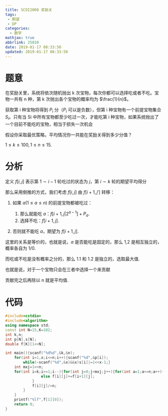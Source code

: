 ```yaml
---
title: SCOI2008 奖励关
tags:
 - 期望
 - DP
categories:
  - 数学
mathjax: true
abbrlink: 25810
date: 2019-01-17 08:33:50
updated: 2019-01-17 08:33:50
---
```


# 题意

在奖励关里，系统将依次随机抛出 k 次宝物，每次你都可以选择吃或者不吃。宝物一共有 n 种，第 k 次抛出各个宝物的概率均为 $\frac{1}{n}$。

获取第 i 种宝物将得到 $P_i$ 分（$P_i$ 可以是负数），但第 i 种宝物有一个前提宝物集合 $S_i$。只有当 Si 中所有宝物都至少吃过一次，才能吃第 i 种宝物，如果系统抛出了一个目前不能吃的宝物，相当于损失一次机会

假设你采取最优策略，平均情况你一共能在奖励关得到多少分值？

$1 \leq k \leq 100, 1 \leq n \leq 15$.

# 分析

定义 $f[i,j]$ 表示第 $1\sim i-1$ 轮吃过的状态为 $j$，第 $i\sim k$ 轮的期望平均得分

那么采用倒推的方式，我们考虑 $f[i,j]$ 由 $f[i+1,j']$ 转移：

1. 如果 $a(1\leq a\leq n)$ 的前提宝物都被吃过：
   1. 那么就能吃 $a$：$f[i+1,j|2^{a-1}]+P_a$.
   2. 选择不吃：$f[i+1,j]$.

1. 否则就不能吃 $a$，期望为 $f[i+1,j]$.

这里的关系是等价的，也就是说，$a$ 是否能吃是固定的，那么 1,2 是相互独立的，概率各自为 1/0.

而吃或不吃是没有概率之分的，那么 1.1 和 1.2 是独立的，选取最大值.

也就是说，对于一个宝物只会在三者中选择一个来贡献

贡献完之后再除以 n 就是平均值.

# 代码

```cpp
#include<cstdio>
#include<algorithm>
using namespace std;
const int N=15,K=102;
int k,n;
int p[N],s[N];
double f[K][1<<N];

int main(){scanf("%d%d",&k,&n);
    for(int i=1,x;i<=n;i++){scanf("%d",&p[i]);
        while(~scanf("%d",&x)&&x)s[i]|=1<<x-1;}
    int mxj=1<<n;
    for(int i=k;i>=1;i--){for(int j=0;j<mxj;j++){for(int a=1;a<=n;a++){if((j|s[a])==j)f[i][j]+=max(f[i+1][j],f[i+1][j|1<<(a-1)]+p[a]);
                else f[i][j]+=f[i+1][j];
            }
            f[i][j]/=n;
        }
    }
    printf("%lf",f[1][0]);
    return 0;
}
```

